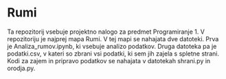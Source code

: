 # Rumi
Ta repozitorij vsebuje projektno nalogo za predmet Programiranje 1. 
V repozitoriju je najprej mapa Rumi. V tej mapi se nahajata dve datoteki. Prva je Analiza_rumov.ipynb, ki vsebuje analizo podatkov. Druga datoteka pa je podatki.csv, v kateri so zbrani vsi podatki, ki sem jih zajela s spletne strani.
Kodi za zajem in  pripravo podatkov se nahajata v datotekah shrani.py in orodja.py.
